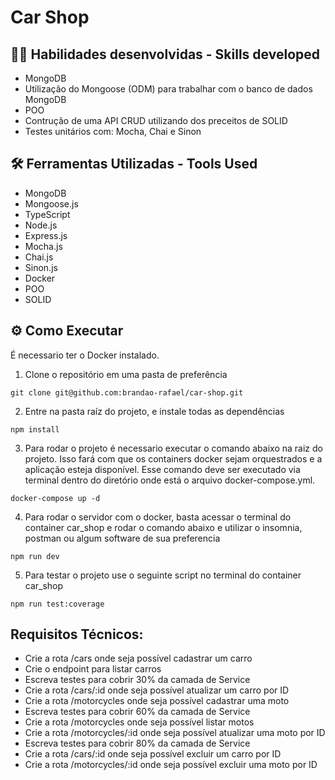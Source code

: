 <h1>Car Shop</h1>

## :man_technologist: Habilidades desenvolvidas - Skills developed
* MongoDB
* Utilização do Mongoose (ODM) para trabalhar com o banco de dados MongoDB
* POO
* Contrução de uma API CRUD utilizando dos preceitos de SOLID
* Testes unitários com: Mocha, Chai e Sinon

## 🛠️ Ferramentas Utilizadas - Tools Used

* MongoDB
* Mongoose.js
* TypeScript
* Node.js
* Express.js
* Mocha.js
* Chai.js
* Sinon.js
* Docker
* POO
* SOLID

## ⚙️ Como Executar

É necessario ter o Docker instalado.

1. Clone o repositório em uma pasta de preferência

```
git clone git@github.com:brandao-rafael/car-shop.git
```

2. Entre na pasta raíz do projeto, e instale todas as dependências

```
npm install
```

3. Para rodar o projeto é necessario executar o comando abaixo na raiz do projeto. Isso fará com que os containers docker sejam orquestrados e a aplicação esteja disponível. Esse comando deve ser executado via terminal dentro do diretório onde está o arquivo docker-compose.yml.

```
docker-compose up -d
```
4. Para rodar o servidor com o docker, basta acessar o terminal do container car_shop e rodar o comando abaixo e utilizar o insomnia, postman ou algum software de sua preferencia

```
npm run dev
```

5. Para testar o projeto use o seguinte script no terminal do container car_shop

```
npm run test:coverage
```

## Requisitos Técnicos:
* Crie a rota /cars onde seja possível cadastrar um carro
* Crie o endpoint para listar carros
* Escreva testes para cobrir 30% da camada de Service
* Crie a rota /cars/:id onde seja possível atualizar um carro por ID
* Crie a rota /motorcycles onde seja possível cadastrar uma moto
* Escreva testes para cobrir 60% da camada de Service
* Crie a rota /motorcycles onde seja possível listar motos
* Crie a rota /motorcycles/:id onde seja possível atualizar uma moto por ID
* Escreva testes para cobrir 80% da camada de Service
* Crie a rota /cars/:id onde seja possível excluir um carro por ID
* Crie a rota /motorcycles/:id onde seja possível excluir uma moto por ID
